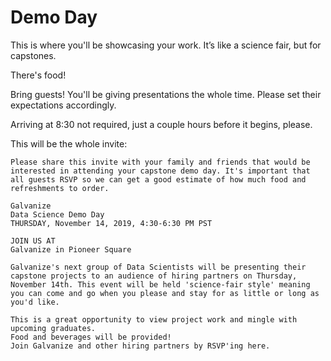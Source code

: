 # Demo Day

This is where you'll be showcasing your work. It’s like a science fair, but for capstones. 

There's food! 

Bring guests! You'll be giving presentations the whole time. Please set their expectations accordingly.

Arriving at 8:30 not required, just a couple hours before it begins, please. 


This will be the whole invite:

    Please share this invite with your family and friends that would be interested in attending your capstone demo day. It's important that all guests RSVP so we can get a good estimate of how much food and refreshments to order. 

    Galvanize
    Data Science Demo Day
    THURSDAY, November 14, 2019, 4:30-6:30 PM PST

    JOIN US AT
    Galvanize in Pioneer Square

    Galvanize's next group of Data Scientists will be presenting their capstone projects to an audience of hiring partners on Thursday, November 14th. This event will be held 'science-fair style' meaning you can come and go when you please and stay for as little or long as you'd like.

    This is a great opportunity to view project work and mingle with upcoming graduates.
    Food and beverages will be provided!
    Join Galvanize and other hiring partners by RSVP'ing here.